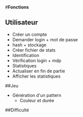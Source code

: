 #**Fonctions**

## Utilisateur
- Créer un compte
 - Demander login + mot de passe
 - hash + stockage
 - Créer fichier de stats
- Identification
 - Vérification login + mdp
- Statistiques
 - Actualiser en fin de partie
 - Afficher les statistiques


##Jeu
- Génération d'un pattern
	- Couleur et durée

##Difficulté


